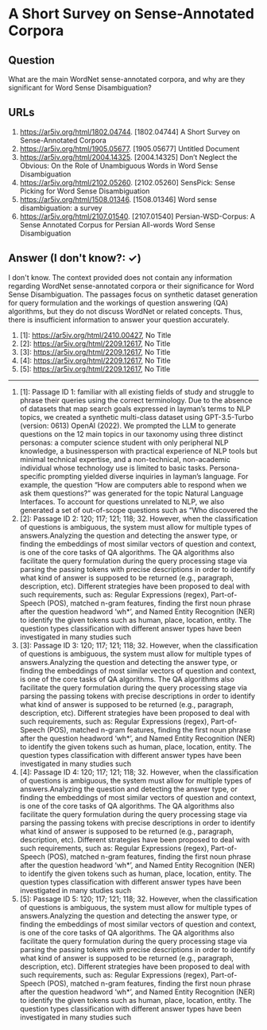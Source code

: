 # A Short Survey on Sense-Annotated Corpora

## Question

What are the main WordNet sense-annotated corpora, and why are they significant for Word Sense Disambiguation?

## URLs

1. https://ar5iv.org/html/1802.04744. [1802.04744] A Short Survey on Sense-Annotated Corpora
2. https://ar5iv.org/html/1905.05677. [1905.05677] Untitled Document
3. https://ar5iv.org/html/2004.14325. [2004.14325] Don’t Neglect the Obvious: On the Role of Unambiguous Words in Word Sense Disambiguation
4. https://ar5iv.org/html/2102.05260. [2102.05260] SensPick: Sense Picking for Word Sense Disambiguation
5. https://ar5iv.org/html/1508.01346. [1508.01346] Word sense disambiguation: a survey
6. https://ar5iv.org/html/2107.01540. [2107.01540] Persian-WSD-Corpus: A Sense Annotated Corpus for Persian All-words Word Sense Disambiguation

## Answer (I don't know?: ✓)

I don't know. The context provided does not contain any information regarding WordNet sense-annotated corpora or their significance for Word Sense Disambiguation. The passages focus on synthetic dataset generation for query formulation and the workings of question answering (QA) algorithms, but they do not discuss WordNet or related concepts. Thus, there is insufficient information to answer your question accurately.

1. [1]:  https://ar5iv.org/html/2410.00427, No Title
2. [2]:  https://ar5iv.org/html/2209.12617, No Title
3. [3]:  https://ar5iv.org/html/2209.12617, No Title
4. [4]:  https://ar5iv.org/html/2209.12617, No Title
5. [5]:  https://ar5iv.org/html/2209.12617, No Title
---
1. [1]:  Passage ID 1: familiar with all existing fields of study and struggle to phrase their queries using the correct terminology. Due to the absence of datasets that map search goals expressed in layman’s terms to NLP topics, we created a synthetic multi-class dataset using GPT-3.5-Turbo (version: 0613) OpenAI (2022). We prompted the LLM to generate questions on the 12 main topics in our taxonomy using three distinct personas: a computer science student with only peripheral NLP knowledge, a businessperson with practical experience of NLP tools but minimal technical expertise, and a non-technical, non-academic individual whose technology use is limited to basic tasks. Persona-specific prompting yielded diverse inquiries in layman’s language. For example, the question “How are computers able to respond when we ask them questions?” was generated for the topic Natural Language Interfaces. To account for questions unrelated to NLP, we also generated a set of out-of-scope questions such as “Who discovered the
2. [2]:  Passage ID 2: 120; 117; 121; 118; 32. However, when the classification of questions is ambiguous, the system must allow for multiple types of answers.Analyzing the question and detecting the answer type, or finding the embeddings of most similar vectors of question and context, is one of the core tasks of QA algorithms. The QA algorithms also facilitate the query formulation during the query processing stage via parsing the passing tokens with precise descriptions in order to identify what kind of answer is supposed to be returned (e.g., paragraph, description, etc). Different strategies have been proposed to deal with such requirements, such as: Regular Expressions (regex), Part-of-Speech (POS), matched n-gram features, finding the first noun phrase after the question headword ‘wh*’, and Named Entity Recognition (NER) to identify the given tokens such as human, place, location, entity. The question types classification with different answer types have been investigated in many studies such
3. [3]:  Passage ID 3: 120; 117; 121; 118; 32. However, when the classification of questions is ambiguous, the system must allow for multiple types of answers.Analyzing the question and detecting the answer type, or finding the embeddings of most similar vectors of question and context, is one of the core tasks of QA algorithms. The QA algorithms also facilitate the query formulation during the query processing stage via parsing the passing tokens with precise descriptions in order to identify what kind of answer is supposed to be returned (e.g., paragraph, description, etc). Different strategies have been proposed to deal with such requirements, such as: Regular Expressions (regex), Part-of-Speech (POS), matched n-gram features, finding the first noun phrase after the question headword ‘wh*’, and Named Entity Recognition (NER) to identify the given tokens such as human, place, location, entity. The question types classification with different answer types have been investigated in many studies such
4. [4]:  Passage ID 4: 120; 117; 121; 118; 32. However, when the classification of questions is ambiguous, the system must allow for multiple types of answers.Analyzing the question and detecting the answer type, or finding the embeddings of most similar vectors of question and context, is one of the core tasks of QA algorithms. The QA algorithms also facilitate the query formulation during the query processing stage via parsing the passing tokens with precise descriptions in order to identify what kind of answer is supposed to be returned (e.g., paragraph, description, etc). Different strategies have been proposed to deal with such requirements, such as: Regular Expressions (regex), Part-of-Speech (POS), matched n-gram features, finding the first noun phrase after the question headword ‘wh*’, and Named Entity Recognition (NER) to identify the given tokens such as human, place, location, entity. The question types classification with different answer types have been investigated in many studies such
5. [5]:  Passage ID 5: 120; 117; 121; 118; 32. However, when the classification of questions is ambiguous, the system must allow for multiple types of answers.Analyzing the question and detecting the answer type, or finding the embeddings of most similar vectors of question and context, is one of the core tasks of QA algorithms. The QA algorithms also facilitate the query formulation during the query processing stage via parsing the passing tokens with precise descriptions in order to identify what kind of answer is supposed to be returned (e.g., paragraph, description, etc). Different strategies have been proposed to deal with such requirements, such as: Regular Expressions (regex), Part-of-Speech (POS), matched n-gram features, finding the first noun phrase after the question headword ‘wh*’, and Named Entity Recognition (NER) to identify the given tokens such as human, place, location, entity. The question types classification with different answer types have been investigated in many studies such